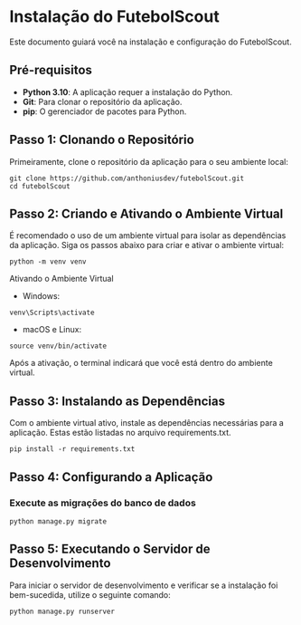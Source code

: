 # Instalação do FutebolScout

Este documento guiará você na instalação e configuração do FutebolScout.

## Pré-requisitos
- **Python 3.10**: A aplicação requer a instalação do Python.
- **Git**: Para clonar o repositório da aplicação.
- **pip**: O gerenciador de pacotes para Python.

## Passo 1: Clonando o Repositório

Primeiramente, clone o repositório da aplicação para o seu ambiente local:

```
git clone https://github.com/anthoniusdev/futebolScout.git
cd futebolScout
```

## Passo 2: Criando e Ativando o Ambiente Virtual
É recomendado o uso de um ambiente virtual para isolar as dependências da aplicação. Siga os passos abaixo para criar e ativar o ambiente virtual:

```
python -m venv venv
```
Ativando o Ambiente Virtual
- Windows:
```
venv\Scripts\activate
```
- macOS e Linux:
```
source venv/bin/activate
```
Após a ativação, o terminal indicará que você está dentro do ambiente virtual.

## Passo 3: Instalando as Dependências
Com o ambiente virtual ativo, instale as dependências necessárias para a aplicação. Estas estão listadas no arquivo requirements.txt.

```
pip install -r requirements.txt
```

## Passo 4: Configurando a Aplicação
### Execute as migrações do banco de dados
```
python manage.py migrate
```

## Passo 5: Executando o Servidor de Desenvolvimento
Para iniciar o servidor de desenvolvimento e verificar se a instalação foi bem-sucedida, utilize o seguinte comando:

```
python manage.py runserver
```

